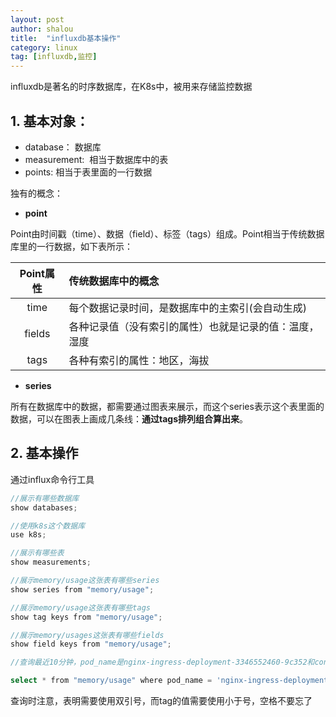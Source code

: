 ```yaml
---
layout: post 
author: shalou
title:  "influxdb基本操作" 
category: linux
tag: [influxdb,监控]
---
```



influxdb是著名的时序数据库，在K8s中，被用来存储监控数据

## 1. 基本对象：

* database： 数据库
* measurement:  相当于数据库中的表
* points: 相当于表里面的一行数据

<!-- more -->

独有的概念：

* **point**

Point由时间戳（time）、数据（field）、标签（tags）组成。Point相当于传统数据库里的一行数据，如下表所示：

|Point属性|传统数据库中的概念|
|:---:|:---|
|time|每个数据记录时间，是数据库中的主索引(会自动生成)|
|fields|各种记录值（没有索引的属性）也就是记录的值：温度， 湿度|
|tags|各种有索引的属性：地区，海拔|

* **series**

所有在数据库中的数据，都需要通过图表来展示，而这个series表示这个表里面的数据，可以在图表上画成几条线：**通过tags排列组合算出来**。

## 2. 基本操作

通过influx命令行工具

```go
//展示有哪些数据库
show databases;

//使用k8s这个数据库
use k8s;

//展示有哪些表
show measurements;

//展示memory/usage这张表有哪些series
show series from "memory/usage";   

//展示memory/usage这张表有哪些tags
show tag keys from "memory/usage";

//展示memory/usages这张表有哪些fields
show field keys from "memory/usage";

//查询最近10分钟，pod_name是nginx-ingress-deployment-3346552460-9c352和container_name是nginx-ingress-controller的内存使用情况

select * from "memory/usage" where pod_name = 'nginx-ingress-deployment-3346552460-9c352' and container_name = 'nginx-ingress-controller' and time > now() - 10m;


```

查询时注意，表明需要使用双引号，而tag的值需要使用小于号，空格不要忘了
